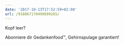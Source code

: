 ```yaml
---
date: '2017-10-13T17:52:59+02:00'
url: /918867170498699265/
---
```

Kopf leer?

Abonniere dir Gedankenfood™, Gehirnspulage garantiert!
